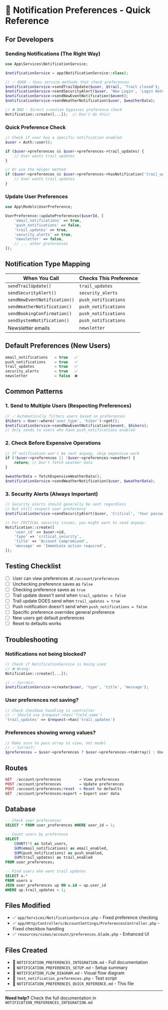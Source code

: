 # 🔔 Notification Preferences - Quick Reference

## For Developers

### Sending Notifications (The Right Way)

```php
use App\Services\NotificationService;

$notificationService = app(NotificationService::class);

// ✅ GOOD - Uses service methods that check preferences
$notificationService->sendTrailUpdate($user, $trail, 'Trail closed');
$notificationService->sendSecurityAlert($user, 'New Login', 'Login detected');
$notificationService->sendNewEventNotification($event);
$notificationService->sendWeatherNotification($user, $weatherData);

// ❌ BAD - Direct creation bypasses preference check
Notification::create([...]);  // Don't do this!
```

### Quick Preference Check

```php
// Check if user has a specific notification enabled
$user = Auth::user();

if ($user->preferences && $user->preferences->trail_updates) {
    // User wants trail updates
}

// Or use the helper method
if ($user->preferences && $user->preferences->hasNotification('trail_updates')) {
    // User wants trail updates
}
```

### Update User Preferences

```php
use App\Models\UserPreference;

UserPreference::updatePreferences($userId, [
    'email_notifications' => true,
    'push_notifications' => false,
    'trail_updates' => true,
    'security_alerts' => true,
    'newsletter' => false,
    // ... other preferences
]);
```

## Notification Type Mapping

| When You Call | Checks This Preference |
|--------------|------------------------|
| `sendTrailUpdate()` | `trail_updates` |
| `sendSecurityAlert()` | `security_alerts` |
| `sendNewEventNotification()` | `push_notifications` |
| `sendWeatherNotification()` | `push_notifications` |
| `sendBookingConfirmation()` | `push_notifications` |
| `sendSystemNotification()` | `push_notifications` |
| Newsletter emails | `newsletter` |

## Default Preferences (New Users)

```php
email_notifications   = true   ✅
push_notifications    = true   ✅
trail_updates         = true   ✅
security_alerts       = true   ✅
newsletter            = false  ❌
```

## Common Patterns

### 1. Send to Multiple Users (Respecting Preferences)

```php
// ✅ Automatically filters users based on preferences
$hikers = User::where('user_type', 'hiker')->get();
$notificationService->sendNewEventNotification($event, $hikers);
// Only sends to users who have push_notifications enabled
```

### 2. Check Before Expensive Operations

```php
// If notification won't be sent anyway, skip expensive work
if (!$user->preferences || !$user->preferences->weather) {
    return; // Don't fetch weather data
}

$weatherData = fetchExpensiveWeatherData();
$notificationService->sendWeatherNotification($user, $weatherData);
```

### 3. Security Alerts (Always Important)

```php
// Security alerts should generally be sent regardless
// But still respect user preference
$notificationService->sendSecurityAlert($user, 'Critical', 'Your password was changed');

// For CRITICAL security issues, you might want to send anyway:
Notification::create([
    'user_id' => $user->id,
    'type' => 'critical_security',
    'title' => 'Account Compromised',
    'message' => 'Immediate action required',
]);
```

## Testing Checklist

- [ ] User can view preferences at `/account/preferences`
- [ ] Unchecking preference saves as `false`
- [ ] Checking preference saves as `true`
- [ ] Trail update doesn't send when `trail_updates = false`
- [ ] Trail update DOES send when `trail_updates = true`
- [ ] Push notification doesn't send when `push_notifications = false`
- [ ] Specific preference overrides general preference
- [ ] New users get default preferences
- [ ] Reset to defaults works

## Troubleshooting

### Notifications not being blocked?

```php
// Check if NotificationService is being used
// ❌ Wrong:
Notification::create([...]);

// ✅ Correct:
$notificationService->create($user, 'type', 'title', 'message');
```

### User preferences not saving?

```php
// Check checkbox handling in controller
// ✅ Should use $request->has('field_name')
'trail_updates' => $request->has('trail_updates')
```

### Preferences showing wrong values?

```php
// Make sure to pass array to view, not model
// ✅ Correct:
$preferences = $user->preferences ? $user->preferences->toArray() : UserPreference::getDefaults();
```

## Routes

```php
GET  /account/preferences        → View preferences
POST /account/preferences        → Update preferences  
POST /account/preferences/reset  → Reset to defaults
GET  /account/preferences/export → Export user data
```

## Database

```sql
-- Check user preferences
SELECT * FROM user_preferences WHERE user_id = 1;

-- Count users by preference
SELECT 
    COUNT(*) as total_users,
    SUM(email_notifications) as email_enabled,
    SUM(push_notifications) as push_enabled,
    SUM(trail_updates) as trail_enabled
FROM user_preferences;

-- Find users who want trail updates
SELECT u.* 
FROM users u
JOIN user_preferences up ON u.id = up.user_id
WHERE up.trail_updates = 1;
```

## Files Modified

- ✅ `app/Services/NotificationService.php` - Fixed preference checking
- ✅ `app/Http/Controllers/AccountSettings/PreferencesController.php` - Fixed checkbox handling
- ✅ `resources/views/account/preferences.blade.php` - Enhanced UI

## Files Created

- 📄 `NOTIFICATION_PREFERENCES_INTEGRATION.md` - Full documentation
- 📄 `NOTIFICATION_PREFERENCES_SETUP.md` - Setup summary
- 📄 `NOTIFICATION_FLOW_DIAGRAM.md` - Visual flow diagram
- 📄 `test_notification_preferences.php` - Test script
- 📄 `NOTIFICATION_PREFERENCES_QUICK_REFERENCE.md` - This file

---

**Need help?** Check the full documentation in `NOTIFICATION_PREFERENCES_INTEGRATION.md`
